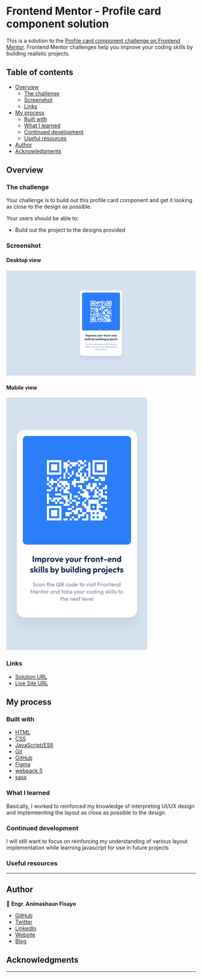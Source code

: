 # Frontend Mentor - Profile card component solution

This is a solution to the [Profile card component challenge on Frontend Mentor](https://www.frontendmentor.io/challenges/profile-card-component-cfArpWshJ). Frontend Mentor challenges help you improve your coding skills by building realistic projects. 

## Table of contents

- [Overview](#overview)
  - [The challenge](#the-challenge)
  - [Screenshot](#screenshot)
  - [Links](#links)
- [My process](#my-process)
  - [Built with](#built-with)
  - [What I learned](#what-i-learned)
  - [Continued development](#continued-development)
  - [Useful resources](#useful-resources)
- [Author](#author)
- [Acknowledgments](#acknowledgments)


## Overview

### The challenge

Your challenge is to build out this profile card component and get it looking as close to the design as possible.

Your users should be able to:

- Build out the project to the designs provided

### Screenshot

#### Desktop view

![Desktop view](screenshots/desktop.png)

#### Mobile view

![Mobile view](screenshots/mobile.png)

### Links

- [Solution URL](https://github.com/fmanimashaun/qr-code-component)
- [Live Site URL](https://fmanimashaun.github.io/qr-code-component/)

## My process

### Built with

- [HTML](https://developer.mozilla.org/en-US/docs/Web/HTML)
- [CSS](https://developer.mozilla.org/en-US/docs/Web/CSS)
- [JavaScript/ES6](https://262.ecma-international.org/6.0/)
- [Git](https://git-scm.com/)
- [GitHub](https://github.com)
- [Figma](https://www.figma.com/)
- [webpack 5](https://webpack.js.org/)
- [sass](https://sass-lang.com/)

### What I learned

Basically, I worked to reinforced my knowledge of interpreting UI/UX design and implemeenting the  layout as close as possible to the design.

### Continued development

I will still want to focus on reinforcing my understanding of various layout implementation while learning javascript for use in future projects

### Useful resources

------

## Author

👤 **Engr. Animashaun Fisayo**

- [GitHub](https://github.com/fmanimashaun)
- [Twitter](https://twitter.com/fmanimashaun)
- [LinkedIn](https://www.linkedin.com/in/fmanimashaun/)
- [Website](https://fmanimashaun.com)
- [Blog](https://blog.fmanimashaun.com)

## Acknowledgments

------
